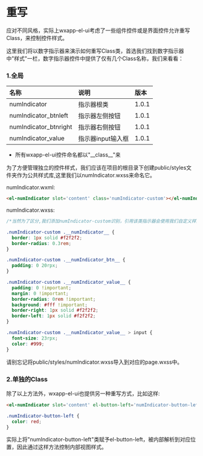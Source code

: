 # 重写

应对不同风格，实际上wxapp-el-ui考虑了一些组件控件或是界面控件允许重写Class，来控制控件样式。

这里我们将以数字指示器来演示如何重写Class类，首选我们找到数字指示器中"样式"一栏，数字指示器控件中提供了仅有几个Class名称，我们来看看：

### 1.全局

| 名称 | 说明 | 版本 |
| :--- | :--- | :--- |
| numIndicator | 指示器根类 | 1.0.1 |
| numIndicator\_btnleft | 指示器左侧按钮 | 1.0.1 |
| numIndicator\_btnright | 指示器右侧按钮 | 1.0.1 |
| numIndicator\_value | 指示器input输入框 | 1.0.1 |

* 所有wxapp-el-ui控件命名都以"\_\_class\_\_"来

为了方便管理独立的控件样式，我们应该在项目的根目录下创建public/styles文件夹作为公共样式库,这里我们以numIndicator.wxss来命名它。

numIndicator.wxml:

```html
<el-numIndicator slot='content' class='numIndicator-custom'></el-numIndicator>
```

numIndicator.wxss:

```css
/*当然为了区分,我们添加numIndicator-custom识别，引用该类指示器会使用我们自定义样式*/

.numIndicator-custom .__numIndicator__ {
  border: 1px solid #f2f2f2;
  border-radius: 0.3rem;
}

.numIndicator-custom .__numIndicator_btn__ {
  padding: 0 20rpx;
}

.numIndicator-custom .__numIndicator_value__ {
  padding: 0 !important;
  margin: 0 !important;
  border-radius: 0rem !important;
  background: #fff !important;
  border-right: 1px solid #f2f2f2;
  border-left: 1px solid #f2f2f2;
}

.numIndicator-custom .__numIndicator_value__ > input {
  font-size: 23rpx;
  color: #999; 
}
```

请别忘记将public/styles/numIndicator.wxss导入到对应的page.wxss中。

### 2.单独的Class

除了以上方法外，wxapp-el-ui也提供另一种重写方式，比如这样:

```html
<el-numIndicator slot='content' el-button-left='numIndicator-button-left'></el-numIndicator>
```

```css
.numIndicator-button-left {
  color: red;
}
```

实际上将"numIndicator-button-left"类赋予el-button-left，被内部解析到对应位置，因此通过这样方法控制内部视图样式。

